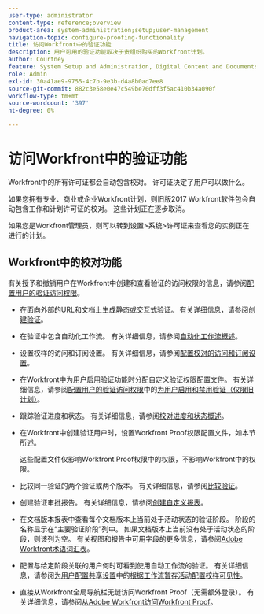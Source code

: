 ```yaml
---
user-type: administrator
content-type: reference;overview
product-area: system-administration;setup;user-management
navigation-topic: configure-proofing-functionality
title: 访问Workfront中的验证功能
description: 用户可用的验证功能取决于贵组织购买的Workfront计划。
author: Courtney
feature: System Setup and Administration, Digital Content and Documents
role: Admin
exl-id: 30a41ae9-9755-4c7b-9e3b-d4a8b0ad7ee8
source-git-commit: 882c3e58e0e47c549be70dff3f5ac410b34a090f
workflow-type: tm+mt
source-wordcount: '397'
ht-degree: 0%

---
```


# 访问Workfront中的验证功能

Workfront中的所有许可证都会自动包含校对。 许可证决定了用户可以做什么。

<!--Workfront instances using enterprise storage do not have access to proofing functionality. Instead, they use the native integration with Frame.io. For more information, see -->

如果您拥有专业、商业或企业Workfront计划，则旧版2017 Workfront软件包会自动包含工作和计划许可证的校对。 这些计划正在逐步取消。

如果您是Workfront管理员，则可以转到设置>系统>许可证来查看您的实例正在进行的计划。

## Workfront中的校对功能

有关授予和撤销用户在Workfront中创建和查看验证的访问权限的信息，请参阅[配置用户的验证访问权限](../../../administration-and-setup/manage-workfront/configure-proofing/configure-a-users-proofing-access.md)。

* 在面向外部的URL和文档上生成静态或交互式验证。 有关详细信息，请参阅[创建验证](../../../review-and-approve-work/proofing/creating-proofs-within-workfront/create-proofs-in-wf.md)。
* 在验证中包含自动化工作流。 有关详细信息，请参阅[自动化工作流概述](../../../review-and-approve-work/proofing/proofing-overview/automated-workflow.md)。
* 设置校样的访问和订阅设置。 有关详细信息，请参阅[配置校对的访问和订阅设置](../../../review-and-approve-work/proofing/managing-proofs-within-workfront/configure-access-subscription-settings-proof.md)。
* 在Workfront中为用户启用验证功能时分配自定义验证权限配置文件。 有关详细信息，请参阅[配置用户的验证访问权限](../../../administration-and-setup/manage-workfront/configure-proofing/configure-a-users-proofing-access.md#enabling-and-disabling-proofing-for-a-user)中的[为用户启用和禁用验证（仅限旧计划）](../../../administration-and-setup/manage-workfront/configure-proofing/configure-a-users-proofing-access.md)。
* 跟踪验证进度和状态。 有关详细信息，请参阅[校对进度和状态概述](../../../review-and-approve-work/proofing/proofing-overview/view-progress-status-proof.md)。
* 在Workfront中创建验证用户时，设置Workfront Proof权限配置文件，如本节所述。

  这些配置文件仅影响Workfront Proof权限中的权限，不影响Workfront中的权限。

* 比较同一验证的两个验证或两个版本。 有关详细信息，请参阅[比较验证](../../../review-and-approve-work/proofing/reviewing-proofs-within-workfront/review-a-proof/compare-proofs.md)。
* 创建验证审批报告。 有关详细信息，请参阅[创建自定义报表](../../../reports-and-dashboards/reports/creating-and-managing-reports/create-custom-report.md)。
* 在文档版本报表中查看每个文档版本上当前处于活动状态的验证阶段。 阶段的名称显示在“主要验证阶段”列中。 如果文档版本上当前没有处于活动状态的阶段，则该列为空。 有关视图和报告中可用字段的更多信息，请参阅[Adobe Workfront术语词汇表](../../../workfront-basics/navigate-workfront/workfront-navigation/workfront-terminology-glossary.md)。
* 配置与给定阶段关联的用户何时可看到使用自动工作流的验证。 有关详细信息，请参阅[为用户配置共享设置](../../../administration-and-setup/manage-workfront/configure-proofing/configure-sharing-settings-users.md#configuring-proof-visibility-based-on-workflow-stage-activity)中的[根据工作流暂存活动配置校样可见性](../../../administration-and-setup/manage-workfront/configure-proofing/configure-sharing-settings-users.md)。
* 直接从Workfront全局导航栏无缝访问Workfront Proof（无需额外登录）。 有关详细信息，请参阅[从Adobe Workfront访问Workfront Proof](../../../review-and-approve-work/proofing/managing-proofs-within-workfront/access-wf-proof-in-workfront.md)。

<!--
>[!NOTE]
>
>There are some capabilities included in Workfront Proof standalone that are not included in Proofing in Workfront. To learn more, see [Standalone Workfront Proof to Integrated Proofing in Workfront overview](../../../administration-and-setup/manage-workfront/configure-proofing/move-to-proofing-in-workfront.md)
-->
